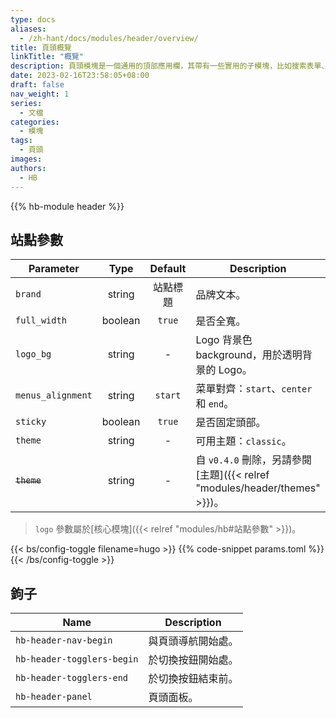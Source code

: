 ```yaml
---
type: docs
aliases:
  - /zh-hant/docs/modules/header/overview/
title: 頁頭概覽
linkTitle: "概覽"
description: 頁頭模塊是一個通用的頂部應用欄，其帶有一些實用的子模塊，比如搜索表單、社交鏈接、淺色/深色切換以及語言切換等。
date: 2023-02-16T23:58:05+08:00
draft: false
nav_weight: 1
series:
  - 文檔
categories:
  - 模塊
tags:
  - 頁頭
images:
authors:
  - HB
---
```


{{% hb-module header %}}

## 站點參數

| Parameter         |  Type   | Default  | Description                                   |
| ----------------- | :-----: | :------: | --------------------------------------------- |
| `brand`           | string  | 站點標題 | 品牌文本。                                    |
| `full_width`      | boolean |  `true`  | 是否全寬。                                    |
| `logo_bg`         | string  |    -     | Logo 背景色 background，用於透明背景的 Logo。 |
| `menus_alignment` | string  | `start`  | 菜單對齊：`start`、`center` 和 `end`。        |
| `sticky`          | boolean |  `true`  | 是否固定頭部。                                |
| `theme`           | string  |    -     | 可用主題：`classic`。                         |
| ~~`theme`~~       | string  |    -     | 自 `v0.4.0` 刪除，另請參閱[主題]({{< relref "modules/header/themes" >}})。 |

> `logo` 參數屬於[核心模塊]({{< relref "modules/hb#站點參數" >}})。

{{< bs/config-toggle filename=hugo >}}
{{% code-snippet params.toml %}}
{{< /bs/config-toggle >}}

## 鉤子

| Name                       | Description        |
| -------------------------- | ------------------ |
| `hb-header-nav-begin`      | 與頁頭導航開始處。 |
| `hb-header-togglers-begin` | 於切換按鈕開始處。 |
| `hb-header-togglers-end`   | 於切換按鈕結束前。 |
| `hb-header-panel`          | 頁頭面板。         |

